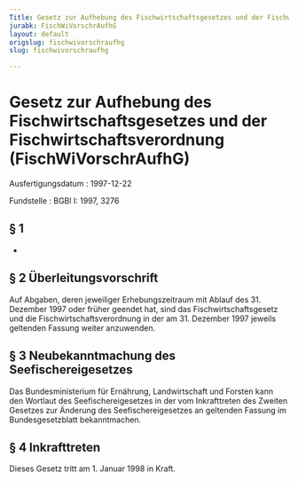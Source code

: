 ```yaml
---
Title: Gesetz zur Aufhebung des Fischwirtschaftsgesetzes und der Fischwirtschaftsverordnung
jurabk: FischWiVorschrAufhG
layout: default
origslug: fischwivorschraufhg
slug: fischwivorschraufhg

---
```


# Gesetz zur Aufhebung des Fischwirtschaftsgesetzes und der Fischwirtschaftsverordnung (FischWiVorschrAufhG)

Ausfertigungsdatum
:   1997-12-22

Fundstelle
:   BGBl I: 1997, 3276

## § 1

-

## § 2 Überleitungsvorschrift

Auf Abgaben, deren jeweiliger Erhebungszeitraum mit Ablauf des 31.
Dezember 1997 oder früher geendet hat, sind das Fischwirtschaftsgesetz
und die Fischwirtschaftsverordnung in der am 31. Dezember 1997 jeweils
geltenden Fassung weiter anzuwenden.

## § 3 Neubekanntmachung des Seefischereigesetzes

Das Bundesministerium für Ernährung, Landwirtschaft und Forsten kann
den Wortlaut des Seefischereigesetzes in der vom Inkrafttreten des
Zweiten Gesetzes zur Änderung des Seefischereigesetzes an geltenden
Fassung im Bundesgesetzblatt bekanntmachen.

## § 4 Inkrafttreten

Dieses Gesetz tritt am 1. Januar 1998 in Kraft.

